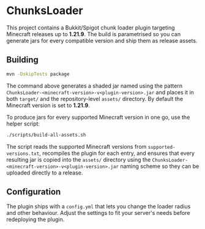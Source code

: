 # ChunksLoader

This project contains a Bukkit/Spigot chunk loader plugin targeting Minecraft
releases up to **1.21.9**. The build is parametrised so you can generate jars
for every compatible version and ship them as release assets.

## Building

```sh
mvn -DskipTests package
```

The command above generates a shaded jar named using the pattern
`ChunksLoader-<minecraft-version>-v<plugin-version>.jar` and places it in both
`target/` and the repository-level `assets/` directory. By default the Minecraft
version is set to **1.21.9**.

To produce jars for every supported Minecraft version in one go, use the helper
script:

```sh
./scripts/build-all-assets.sh
```

The script reads the supported Minecraft versions from
`supported-versions.txt`, recompiles the plugin for each entry, and ensures that
every resulting jar is copied into the `assets/` directory using the
`ChunksLoader-<minecraft-version>-v<plugin-version>.jar` naming scheme so they
can be uploaded directly to a release.

## Configuration

The plugin ships with a `config.yml` that lets you change the loader radius and
other behaviour. Adjust the settings to fit your server's needs before
redeploying the plugin.
